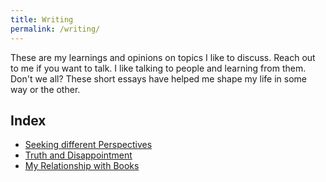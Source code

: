 ```yaml
---
title: Writing
permalink: /writing/
---
```

These are my learnings and opinions on topics I like to discuss. Reach out to me if you want to talk. I like talking to people and learning from them. Don't we all? These short essays have helped me shape my life in some way or the other.

## Index
- [Seeking different Perspectives](/perspectives/)
- [Truth and Disappointment](/truth_and_disappointment/)
- [My Relationship with Books](/books/)
